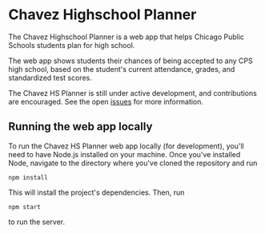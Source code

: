 # Chavez Highschool Planner

The Chavez Highschool Planner is a web app that helps Chicago Public Schools students plan for high school.

The web app shows students their chances of being accepted to any CPS high school, based on the student's current attendance, grades, and standardized test scores.

The Chavez HS Planner is still under active development, and contributions are encouraged. See the open [issues](https://github.com/mpingram/chavez-hs-planner/issues) for more information.

## Running the web app locally

To run the Chavez HS Planner web app locally (for development), you'll need to have Node.js installed on your machine. Once you've installed Node, navigate to the directory where you've cloned the repository and run

    npm install

This will install the project's dependencies. Then, run

    npm start

to run the server.